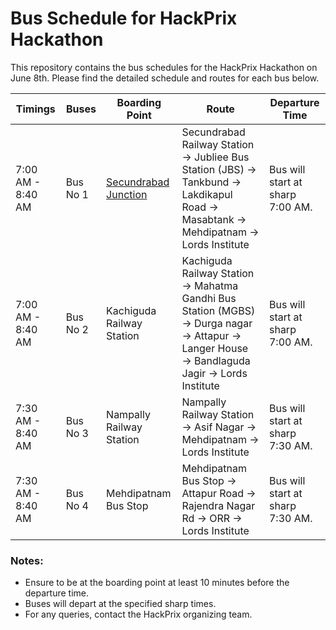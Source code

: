 # Bus Schedule for HackPrix Hackathon

This repository contains the bus schedules for the HackPrix Hackathon on June 8th. Please find the detailed schedule and routes for each bus below.

| Timings     | Buses | Boarding Point | Route                                                                                                        | Departure Time   |
|----------|---------|------------------|-------------------------------------------------------------------------------------------------------------|---------|
| 7:00 AM - 8:40 AM | Bus No 1 | [Secundrabad Junction](https://g.co/kgs/yqNF3pw)| Secundrabad Railway Station → Jubliee Bus Station (JBS) → Tankbund → Lakdikapul Road → Masabtank → Mehdipatnam → Lords Institute | Bus will start at sharp 7:00 AM. |
| 7:00 AM - 8:40 AM | Bus No 2 | Kachiguda Railway Station   | Kachiguda Railway Station → Mahatma Gandhi Bus Station (MGBS) → Durga nagar → Attapur → Langer House → Bandlaguda Jagir → Lords Institute | Bus will start at sharp 7:00 AM. |
| 7:30 AM - 8:40 AM | Bus No 3 | Nampally Railway Station | Nampally Railway Station → Asif Nagar → Mehdipatnam → Lords Institute | Bus will start at sharp 7:30 AM. |
| 7:30 AM - 8:40 AM | Bus No 4 | Mehdipatnam Bus Stop | Mehdipatnam Bus Stop → Attapur Road → Rajendra Nagar Rd  → ORR → Lords Institute | Bus will start at sharp 7:30 AM. |

### Notes:
- Ensure to be at the boarding point at least 10 minutes before the departure time.
- Buses will depart at the specified sharp times.
- For any queries, contact the HackPrix organizing team.
